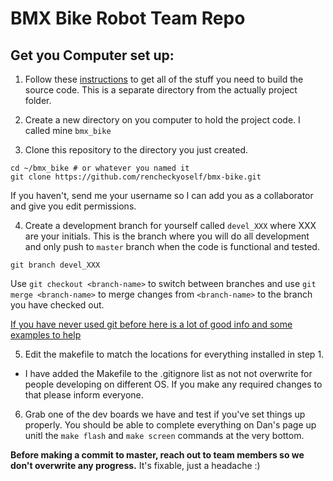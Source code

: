 # BMX Bike Robot Team Repo


## Get you Computer set up:

1. Follow these [instructions](https://github.com/dlynch7/Tiva_Make#tiva_make) to get all of the stuff you need to build the source code. This is a separate directory from the actually project folder.

2. Create a new directory on you computer to hold the project code. I called mine `bmx_bike`

3. Clone this repository to the directory you just created.

  ```
  cd ~/bmx_bike # or whatever you named it
  git clone https://github.com/rencheckyoself/bmx-bike.git
  ```

  If you haven't, send me your username so I can add you as a collaborator and give you edit permissions.

4. Create a development branch for yourself called `devel_XXX` where XXX are your initials. This is the branch where you will do all development and only push to `master` branch when the code is functional and tested.

  ```
  git branch devel_XXX
  ```

  Use `git checkout <branch-name>` to switch between branches and use `git merge <branch-name>` to merge changes from `<branch-name>` to the branch you have checked out.

  [If you have never used git before here is a lot of good info and some examples to help](http://robotics.mech.northwestern.edu/~elwin/git_intro.html)


5. Edit the makefile to match the locations for everything installed in step 1.

 - I have added the Makefile to the .gitignore list as not not overwrite for people developing on different OS. If you make any required changes to that please inform everyone.


6. Grab one of the dev boards we have and test if you've set things up properly. You should be able to complete everything on Dan's page up unitl the `make flash` and `make screen` commands at the very bottom.

**Before making a commit to master, reach out to team members so we don't overwrite any progress.** It's fixable, just a headache :) 
